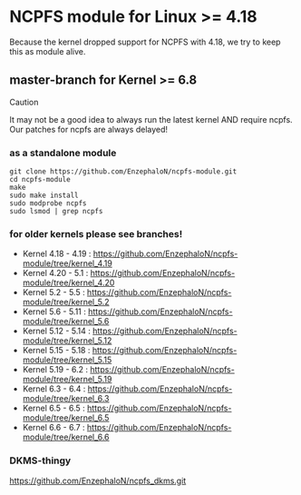 # NCPFS module for Linux >= 4.18 #
Because the kernel dropped support for NCPFS with 4.18, we try to keep this as module alive.

## master-branch for Kernel >= 6.8 ##

> [!CAUTION]
> It may not be a good idea to always run the latest kernel AND require ncpfs. Our patches for ncpfs are always delayed!

### as a standalone module ###

    git clone https://github.com/EnzephaloN/ncpfs-module.git
    cd ncpfs-module
    make
    sudo make install
    sudo modprobe ncpfs
    sudo lsmod | grep ncpfs

### for older kernels please see branches! ###

- Kernel 4.18 - 4.19 : https://github.com/EnzephaloN/ncpfs-module/tree/kernel_4.19
- Kernel 4.20 - 5.1 : https://github.com/EnzephaloN/ncpfs-module/tree/kernel_4.20
- Kernel 5.2 - 5.5 : https://github.com/EnzephaloN/ncpfs-module/tree/kernel_5.2
- Kernel 5.6 - 5.11 : https://github.com/EnzephaloN/ncpfs-module/tree/kernel_5.6
- Kernel 5.12 - 5.14 : https://github.com/EnzephaloN/ncpfs-module/tree/kernel_5.12
- Kernel 5.15 - 5.18 : https://github.com/EnzephaloN/ncpfs-module/tree/kernel_5.15
- Kernel 5.19 - 6.2 : https://github.com/EnzephaloN/ncpfs-module/tree/kernel_5.19
- Kernel 6.3 - 6.4 : https://github.com/EnzephaloN/ncpfs-module/tree/kernel_6.3
- Kernel 6.5 - 6.5 : https://github.com/EnzephaloN/ncpfs-module/tree/kernel_6.5
- Kernel 6.6 - 6.7 : https://github.com/EnzephaloN/ncpfs-module/tree/kernel_6.6

### DKMS-thingy ###

https://github.com/EnzephaloN/ncpfs_dkms.git
